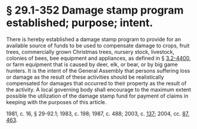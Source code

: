 # § 29.1-352 Damage stamp program established; purpose; intent.

<p>There is hereby established a damage stamp program to provide for an available source of funds to be used to compensate damage to crops, fruit trees, commercially grown Christmas trees, nursery stock, livestock, colonies of bees, bee equipment and appliances, as defined in § <a href='http://law.lis.virginia.gov/vacode/3.2-4400/'>3.2-4400</a>, or farm equipment that is caused by deer, elk, or bear, or by big game hunters. It is the intent of the General Assembly that persons suffering loss or damage as the result of these activities should be realistically compensated for damages that occurred to their property as the result of the activity. A local governing body shall encourage to the maximum extent possible the utilization of the damage stamp fund for payment of claims in keeping with the purposes of this article.</p><p>1981, c. 16, § 29-92.1; 1983, c. 198; 1987, c. 488; 2003, c. <a href='http://lis.virginia.gov/cgi-bin/legp604.exe?031+ful+CHAP0137'>137</a>; 2004, cc. <a href='http://lis.virginia.gov/cgi-bin/legp604.exe?041+ful+CHAP0087'>87</a>, <a href='http://lis.virginia.gov/cgi-bin/legp604.exe?041+ful+CHAP0463'>463</a>.</p>